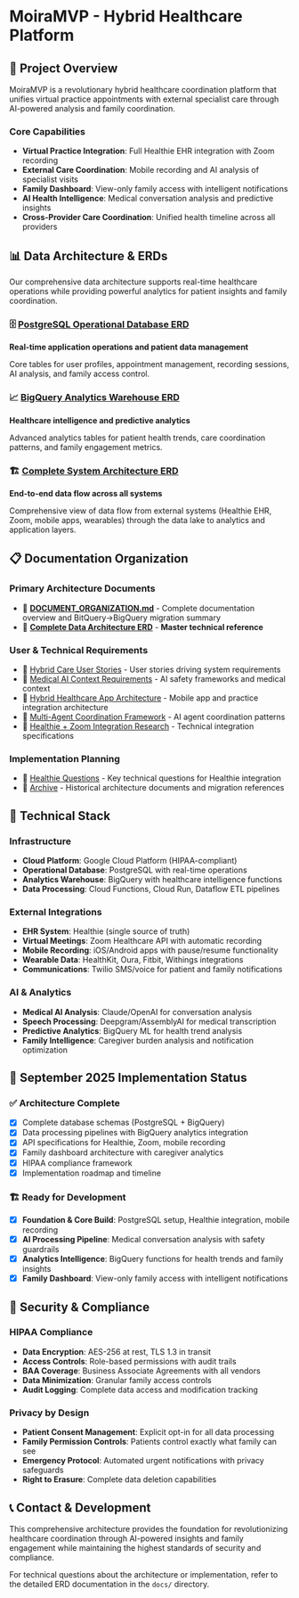 # MoiraMVP - Hybrid Healthcare Platform

## 🎯 Project Overview

MoiraMVP is a revolutionary hybrid healthcare coordination platform that unifies virtual practice appointments with external specialist care through AI-powered analysis and family coordination.

### Core Capabilities
- **Virtual Practice Integration**: Full Healthie EHR integration with Zoom recording
- **External Care Coordination**: Mobile recording and AI analysis of specialist visits  
- **Family Dashboard**: View-only family access with intelligent notifications
- **AI Health Intelligence**: Medical conversation analysis and predictive insights
- **Cross-Provider Care Coordination**: Unified health timeline across all providers

## 📊 Data Architecture & ERDs

Our comprehensive data architecture supports real-time healthcare operations while providing powerful analytics for patient insights and family coordination.

### 🗄️ [PostgreSQL Operational Database ERD](docs/moira-postgresql-erd.md)
**Real-time application operations and patient data management**

Core tables for user profiles, appointment management, recording sessions, AI analysis, and family access control.

### 📈 [BigQuery Analytics Warehouse ERD](docs/moira-bigquery-erd.md) 
**Healthcare intelligence and predictive analytics**

Advanced analytics tables for patient health trends, care coordination patterns, and family engagement metrics.

### 🏗️ [Complete System Architecture ERD](docs/moira-complete-data-architecture-erd.md)
**End-to-end data flow across all systems**

Comprehensive view of data flow from external systems (Healthie EHR, Zoom, mobile apps, wearables) through the data lake to analytics and application layers.

## 📋 Documentation Organization

### **Primary Architecture Documents**
- 📄 [**DOCUMENT_ORGANIZATION.md**](DOCUMENT_ORGANIZATION.md) - Complete documentation overview and BitQuery→BigQuery migration summary
- 📄 [**Complete Data Architecture ERD**](docs/moira-complete-data-architecture-erd.md) - **Master technical reference**

### **User & Technical Requirements**
- 📄 [Hybrid Care User Stories](docs/hybrid-care-user-stories.md) - User stories driving system requirements
- 📄 [Medical AI Context Requirements](docs/medical-ai-context-requirements.md) - AI safety frameworks and medical context
- 📄 [Hybrid Healthcare App Architecture](docs/hybrid-healthcare-app-architecture.md) - Mobile app and practice integration architecture
- 📄 [Multi-Agent Coordination Framework](docs/multi-agent-coordination-framework.md) - AI agent coordination patterns
- 📄 [Healthie + Zoom Integration Research](docs/healthie-zoom-integration-research.md) - Technical integration specifications

### **Implementation Planning**
- 📄 [Healthie Questions](healthie-questions.md) - Key technical questions for Healthie integration
- 📁 [Archive](archive/) - Historical architecture documents and migration references

## 🔧 Technical Stack

### **Infrastructure**
- **Cloud Platform**: Google Cloud Platform (HIPAA-compliant)
- **Operational Database**: PostgreSQL with real-time operations
- **Analytics Warehouse**: BigQuery with healthcare intelligence functions
- **Data Processing**: Cloud Functions, Cloud Run, Dataflow ETL pipelines

### **External Integrations**  
- **EHR System**: Healthie (single source of truth)
- **Virtual Meetings**: Zoom Healthcare API with automatic recording
- **Mobile Recording**: iOS/Android apps with pause/resume functionality
- **Wearable Data**: HealthKit, Oura, Fitbit, Withings integrations
- **Communications**: Twilio SMS/voice for patient and family notifications

### **AI & Analytics**
- **Medical AI Analysis**: Claude/OpenAI for conversation analysis
- **Speech Processing**: Deepgram/AssemblyAI for medical transcription
- **Predictive Analytics**: BigQuery ML for health trend analysis
- **Family Intelligence**: Caregiver burden analysis and notification optimization

## 🚀 September 2025 Implementation Status

### ✅ **Architecture Complete**
- [x] Complete database schemas (PostgreSQL + BigQuery)
- [x] Data processing pipelines with BigQuery analytics integration
- [x] API specifications for Healthie, Zoom, mobile recording
- [x] Family dashboard architecture with caregiver analytics
- [x] HIPAA compliance framework
- [x] Implementation roadmap and timeline

### 🏗️ **Ready for Development**
- [x] **Foundation & Core Build**: PostgreSQL setup, Healthie integration, mobile recording
- [x] **AI Processing Pipeline**: Medical conversation analysis with safety guardrails  
- [x] **Analytics Intelligence**: BigQuery functions for health trends and family insights
- [x] **Family Dashboard**: View-only family access with intelligent notifications

## 🔐 Security & Compliance

### **HIPAA Compliance**
- **Data Encryption**: AES-256 at rest, TLS 1.3 in transit
- **Access Controls**: Role-based permissions with audit trails
- **BAA Coverage**: Business Associate Agreements with all vendors
- **Data Minimization**: Granular family access controls
- **Audit Logging**: Complete data access and modification tracking

### **Privacy by Design**
- **Patient Consent Management**: Explicit opt-in for all data processing
- **Family Permission Controls**: Patients control exactly what family can see
- **Emergency Protocol**: Automated urgent notifications with privacy safeguards
- **Right to Erasure**: Complete data deletion capabilities

## 📞 Contact & Development

This comprehensive architecture provides the foundation for revolutionizing healthcare coordination through AI-powered insights and family engagement while maintaining the highest standards of security and compliance.

For technical questions about the architecture or implementation, refer to the detailed ERD documentation in the `docs/` directory.
